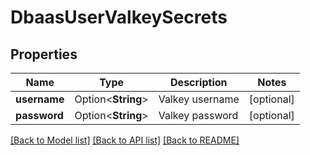 # DbaasUserValkeySecrets

## Properties

Name | Type | Description | Notes
------------ | ------------- | ------------- | -------------
**username** | Option<**String**> | Valkey username | [optional]
**password** | Option<**String**> | Valkey password | [optional]

[[Back to Model list]](../README.md#documentation-for-models) [[Back to API list]](../README.md#documentation-for-api-endpoints) [[Back to README]](../README.md)


